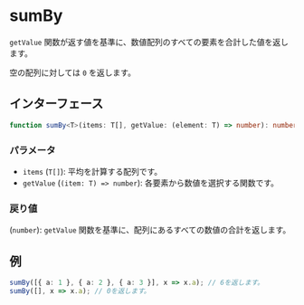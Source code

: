 # sumBy

`getValue` 関数が返す値を基準に、数値配列のすべての要素を合計した値を返します。

空の配列に対しては `0` を返します。

## インターフェース

```typescript
function sumBy<T>(items: T[], getValue: (element: T) => number): number;
```

### パラメータ

- `items` (`T[]`): 平均を計算する配列です。
- `getValue` (`(item: T) => number`): 各要素から数値を選択する関数です。

### 戻り値

(`number`): `getValue` 関数を基準に、配列にあるすべての数値の合計を返します。

## 例

```typescript
sumBy([{ a: 1 }, { a: 2 }, { a: 3 }], x => x.a); // 6を返します。
sumBy([], x => x.a); // 0を返します。
```
